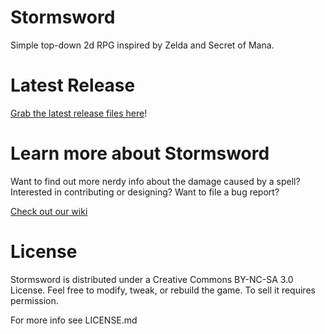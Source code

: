 Stormsword
===========

Simple top-down 2d RPG inspired by Zelda and Secret of Mana.

# Latest Release

[Grab the latest release files here](https://github.com/bdickason/stormsword/releases)!

# Learn more about Stormsword

Want to find out more nerdy info about the damage caused by a spell? Interested in contributing or designing? Want to file a bug report? 

[Check out our wiki](https://github.com/bdickason/stormsword/wiki)




# License

Stormsword is distributed under a Creative Commons BY-NC-SA 3.0 License. Feel free to modify, tweak, or rebuild the game. To sell it requires permission.

For more info see LICENSE.md
